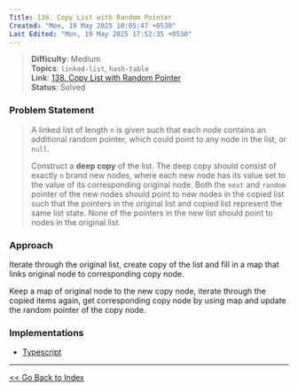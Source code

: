 ```yaml
---
Title: 138. Copy List with Random Pointer
Created: "Mon, 19 May 2025 10:05:47 +0530"
Last Edited: "Mon, 19 May 2025 17:52:35 +0530"
---
```


> **Difficulty**: Medium  
> **Topics**: `linked-list`, `hash-table`  
> **Link**: [138. Copy List with Random Pointer](https://leetcode.com/problems/copy-list-with-random-pointer)  
> **Status**: Solved

### Problem Statement

> A linked list of length `n` is given such that each node contains an additional
> random pointer, which could point to any node in the list, or `null`.
>
> Construct a **deep copy** of the list. The deep copy should consist of exactly `n`
> brand new nodes, where each new node has its value set to the value of its
> corresponding original node. Both the `next` and `random` pointer of the new nodes
> should point to new nodes in the copied list such that the pointers in the
> original list and copied list represent the same list state. None of the
> pointers in the new list should point to nodes in the original list.

### Approach

Iterate through the original list, create copy of the list and fill in a map
that links original node to corresponding copy node.

Keep a map of original node to the new copy node, iterate through the copied
items again, get corresponding copy node by using map and update the random
pointer of the copy node.

### Implementations

- [Typescript](./ts/copy-random-list.ts)

---

[<< Go Back to Index](../../index.md)
